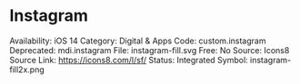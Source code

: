 # Instagram

Availability: iOS 14
Category: Digital & Apps
Code: custom.instagram
Deprecated: mdi.instagram
File: instagram-fill.svg
Free: No
Source: Icons8
Source Link: https://icons8.com/l/sf/
Status: Integrated
Symbol: instagram-fill2x.png